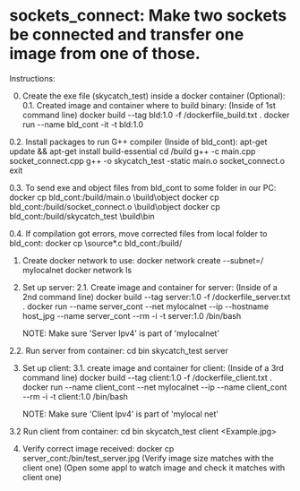# sockets_connect: Make two sockets be connected and transfer one image from one of those.

Instructions:

0. Create the exe file (skycatch_test) inside a docker container (Optional):
  0.1. Created image  and container where to build binary:
    (Inside of 1st command line)
    docker build --tag bld:1.0 -f <Local path in your system>/dockerfile_build.txt .
    docker run --name bld_cont -it -t bld:1.0

  0.2. Install packages to run G++ compiler (Inside of bld_cont):
    apt-get update && apt-get install build-essential
    cd /build
    g++ -c main.cpp socket_connect.cpp
    g++ -o skycatch_test -static main.o socket_connect.o
    exit
  
  0.3. To send exe and object files from bld_cont to some folder in our PC:
    docker cp bld_cont:/build/main.o <Local path in your system>\build\object
    docker cp bld_cont:/build/socket_connect.o <Local path in your system>\build\object
    docker cp bld_cont:/build/skycatch_test <Local path in your system>\build\bin

  0.4. If compilation got errors, move corrected files from local folder to bld_cont:
    docker cp <Local path in your system>\source\*.c bld_cont:/build/


1. Create docker network to use:
  docker network create --subnet=<subnet Ipv4>/<subnet mask> mylocalnet
  docker network ls

  
2. Set up server:
  2.1. Create image and container for server:
    (Inside of a 2nd command line)
    docker build --tag server:1.0 -f <folder in your sytem>/dockerfile_server.txt .
    docker run --name server_cont --net mylocalnet --ip <Server Ipv4> --hostname host_jpg --name server_cont --rm -i -t server:1.0 /bin/bash

    NOTE: Make sure 'Server Ipv4' is part of 'mylocalnet'

  2.2. Run server from container:
    cd bin
    skycatch_test server <port>
    

3. Set up client:
  3.1. create image and container for client:
    (Inside of a 3rd command line)
    docker build --tag client:1.0 -f <folder in your sytem>/dockerfile_client.txt .
    docker run --name client_cont --net mylocalnet --ip <Client Ipv4> --name client_cont --rm -i -t client:1.0 /bin/bash

    NOTE: Make sure 'Client Ipv4' is part of 'mylocal net'

  3.2 Run client from container:
    cd bin
    skycatch_test client <port> <server Ipv4> <Example.jpg>


4. Verify correct image received:
  docker cp server_cont:/bin/test_server.jpg <your local patch>
  (Verify image size matches with the client one)
  (Open some appl to watch image and check it matches with client one)

